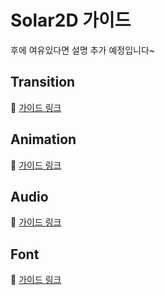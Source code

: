 # Solar2D 가이드
후에 여유있다면 설명 추가 예정입니다~

## Transition
🔗 [가이드 링크](https://docs.coronalabs.com/guide/media/transitionLib/index.html)

## Animation
🔗 [가이드 링크](https://docs.coronalabs.com/guide/media/spriteAnimation/index.html)

## Audio
🔗 [가이드 링크](https://docs.coronalabs.com/guide/media/audioSystem/index.html)

## Font
🔗 [가이드 링크](https://docs.coronalabs.com/guide/system/customFont/index.html)